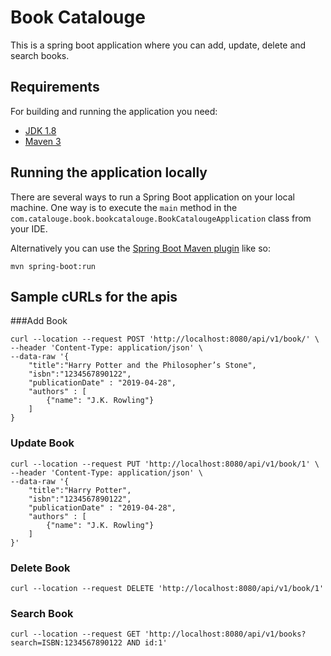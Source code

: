 # Book Catalouge
This is a spring boot application where you can add, update, delete and search books.
## Requirements

For building and running the application you need:

- [JDK 1.8](http://www.oracle.com/technetwork/java/javase/downloads/jdk8-downloads-2133151.html)
- [Maven 3](https://maven.apache.org)


## Running the application locally

There are several ways to run a Spring Boot application on your local machine. One way is to execute the `main` method in the `com.catalouge.book.bookcatalouge.BookCatalougeApplication` class from your IDE.

Alternatively you can use the [Spring Boot Maven plugin](https://docs.spring.io/spring-boot/docs/current/reference/html/build-tool-plugins-maven-plugin.html) like so:

```shell
mvn spring-boot:run
```

## Sample cURLs for the apis

###Add Book
```
curl --location --request POST 'http://localhost:8080/api/v1/book/' \
--header 'Content-Type: application/json' \
--data-raw '{
    "title":"Harry Potter and the Philosopher’s Stone",
    "isbn":"1234567890122",
    "publicationDate" : "2019-04-28",
    "authors" : [ 
        {"name": "J.K. Rowling"}
    ]
}
```
### Update Book
```
curl --location --request PUT 'http://localhost:8080/api/v1/book/1' \
--header 'Content-Type: application/json' \
--data-raw '{
    "title":"Harry Potter",
    "isbn":"1234567890122",
    "publicationDate" : "2019-04-28",
    "authors" : [ 
        {"name": "J.K. Rowling"}
    ]
}'
```
### Delete Book
```
curl --location --request DELETE 'http://localhost:8080/api/v1/book/1'
```
### Search Book
```
curl --location --request GET 'http://localhost:8080/api/v1/books?search=ISBN:1234567890122 AND id:1'
```